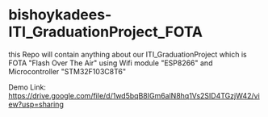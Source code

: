 # bishoykadees-ITI_GraduationProject_FOTA
this Repo will contain anything about our ITI_GraduationProject which is FOTA "Flash Over The Air" using Wifi module "ESP8266" and Microcontroller "STM32F103C8T6"

Demo Link: https://drive.google.com/file/d/1wd5bqB8IGm6alN8hq1Vs2SID4TGzjW42/view?usp=sharing
